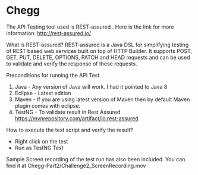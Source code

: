 # Chegg

The API Testing tool used is REST-assured .
Here is the link for more information: http://rest-assured.io/

What is REST-assured?
REST-assured is a Java DSL for simplifying testing of REST based web services built on top of HTTP Builder. It supports POST, GET, PUT, DELETE, OPTIONS, PATCH and HEAD requests and can be used to validate and verify the response of these requests.

Preconditions for running the API Test

1. Java - Any version of Java will work. I had it pointed to Java 8
2. Eclipse - Latest edition
3. Maven - If you are using latest version of Maven then by default Maven plugin comes with eclipse.
4. TestNG - To validate result in Rest Assured 
https://mvnrepository.com/artifact/io.rest-assured

How to execute the test script and verify the result?

- Right click on the test 
- Run as TestNG Test

Sample Screen recording of the test run has also been included. You can find it at Chegg-Part2/Challenge2_ScreenRecording.mov

